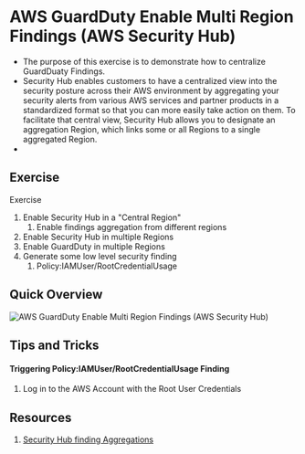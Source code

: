# AWS GuardDuty Enable Multi Region Findings (AWS  Security Hub)
- The purpose of this exercise is to demonstrate how to centralize GuardDuaty Findings.
- Security Hub enables customers to have a centralized view into the security posture across their AWS environment by aggregating your security alerts from various AWS services and partner products in a standardized format so that you can more easily take action on them. To facilitate that central view, Security Hub allows you to designate an aggregation Region, which links some or all Regions to a single aggregated Region.
- 

## Exercise
Exercise
1. Enable Security Hub in a "Central Region"
    1. Enable findings aggregation from different regions
2. Enable Security Hub in multiple Regions
3. Enable GuardDuty in multiple Regions
4. Generate some low level security finding
    1. Policy:IAMUser/RootCredentialUsage

## Quick Overview
![AWS GuardDuty Enable Multi Region Findings (AWS  Security Hub)](./)

## Tips and Tricks
#### 
#### Triggering Policy:IAMUser/RootCredentialUsage Finding
1. Log in to the AWS Account with the Root User Credentials

## Resources
1. [Security Hub finding Aggregations](https://docs.aws.amazon.com/securityhub/latest/userguide/finding-aggregation.html)
